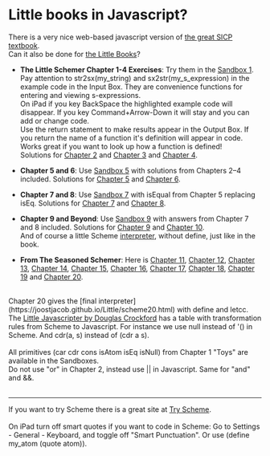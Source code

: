 # Little books in Javascript?
There is a very nice web-based javascript version of <a href="https://sourceacademy.org/sicpjs/index">
the great SICP textbook</a>.<br>
Can it also be done for 
<a href="https://mitpress.mit.edu/little-books-on-big-topics-in-computer-science/">the Little Books</a>?<br>
- **The Little Schemer Chapter 1-4 Exercises**: Try them in the [Sandbox 1](https://joostjacob.github.io/Little/toys.html).<br>
Pay attention to str2sx(my_string) and sx2str(my_s_expression) in the example code in the Input Box. 
They are convenience functions for entering and viewing s-expressions.<br> 
On iPad if you key BackSpace the highlighted example code will disappear. 
If you key Command+Arrow-Down it will stay and you can add or change code.<br>
Use the return statement to make results appear in the Output Box. If you return the name of a function it's definition will appear in code. Works great if you want to look up how a function is defined!<br>
Solutions for [Chapter 2](https://joostjacob.github.io/Little/chapter2.js) and [Chapter 3](https://joostjacob.github.io/Little/chapter3.js) and [Chapter 4](https://joostjacob.github.io/Little/chapter4.js).<br>

- **Chapter 5 and 6**: Use [Sandbox 5](https://joostjacob.github.io/Little/chapter5.html) with solutions from Chapters 2–4 included.
Solutions for [Chapter 5](https://joostjacob.github.io/Little/chapter5.js) and 
[Chapter 6](https://joostjacob.github.io/Little/chapter6.js).<br>

- **Chapter 7 and 8**: Use [Sandbox 7](https://joostjacob.github.io/Little/chapter7.html) with isEqual from Chapter 5 replacing isEq.
Solutions for [Chapter 7](https://joostjacob.github.io/Little/chapter7.js) and 
[Chapter 8](https://joostjacob.github.io/Little/chapter8.js).<br>

- **Chapter 9 and Beyond**: Use [Sandbox 9](https://joostjacob.github.io/Little/chapter9.html) with answers from Chapter 7 and 8 included. 
Solutions for [Chapter 9](https://joostjacob.github.io/Little/chapter9.js) and 
[Chapter 10](https://joostjacob.github.io/Little/chapter10.js).<br> 
And of course a little Scheme [interpreter](https://joostjacob.github.io/Little/scheme10.html), 
without define, just like in the book.<br>

- **From The Seasoned Schemer**: Here is [Chapter 11](https://joostjacob.github.io/Little/chapter11.js), [Chapter 12](https://joostjacob.github.io/Little/chapter12.js), [Chapter 13](https://joostjacob.github.io/Little/chapter13.js), [Chapter 14](https://joostjacob.github.io/Little/chapter14.js), [Chapter 15](https://joostjacob.github.io/Little/chapter15.js), [Chapter 16](https://joostjacob.github.io/Little/chapter16.js), [Chapter 17](https://joostjacob.github.io/Little/chapter17.js), [Chapter 18](https://joostjacob.github.io/Little/chapter18.js), [Chapter 19](https://joostjacob.github.io/Little/chapter19.js) and [Chapter 20](https://joostjacob.github.io/Little/chapter20.js).<br>
<br>
Chapter 20 gives the [final interpreter](https://joostjacob.github.io/Little/scheme20.html) with define and letcc.
<br>
The <a href="https://www.crockford.com/little.html">Little Javascripter by Douglas Crockford</a> has a table 
with transformation rules from Scheme to Javascript. For instance we use null instead of '() in Scheme. 
And cdr(a, s) instead of (cdr a s).<br>
<br>
All primitives (car cdr cons isAtom isEq isNull) from Chapter 1 "Toys" are available in the Sandboxes.<br>
Do not use "or" in Chapter 2, instead use || in Javascript. Same for "and" and &&.<br>
<br>
<hr>
If you want to try Scheme there is a great site at <a href="https://try.scheme.org">Try Scheme</a>.<br>
<br>
On iPad turn off smart quotes if you want to code in Scheme: Go to Settings - General - Keyboard, and toggle off "Smart Punctuation". 
Or use (define my_atom (quote atom)).<br>
<br>
